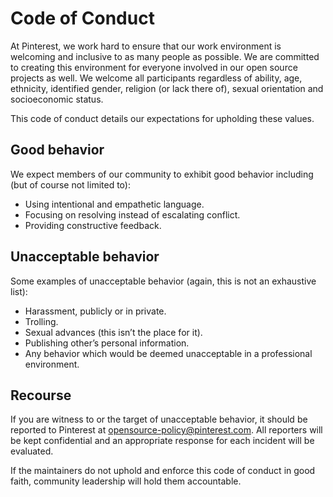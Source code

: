 # Code of Conduct

At Pinterest, we work hard to ensure that our work environment is welcoming
and inclusive to as many people as possible. We are committed to creating this
environment for everyone involved in our open source projects as well. We
welcome all participants regardless of ability, age, ethnicity, identified
gender, religion (or lack there of), sexual orientation and socioeconomic
status.

This code of conduct details our expectations for upholding these values.

## Good behavior

We expect members of our community to exhibit good behavior including (but of
course not limited to):

-   Using intentional and empathetic language.
-   Focusing on resolving instead of escalating conflict.
-   Providing constructive feedback.

## Unacceptable behavior

Some examples of unacceptable behavior (again, this is not an exhaustive
list):

-   Harassment, publicly or in private.
-   Trolling.
-   Sexual advances (this isn’t the place for it).
-   Publishing other’s personal information.
-   Any behavior which would be deemed unacceptable in a professional environment.

## Recourse

If you are witness to or the target of unacceptable behavior, it should be
reported to Pinterest at opensource-policy@pinterest.com. All reporters will
be kept confidential and an appropriate response for each incident will be
evaluated.

If the maintainers do not uphold and enforce this code of conduct in
good faith, community leadership will hold them accountable.